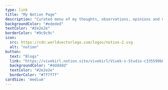 ```yaml
---
type: link
title: "My Notion Page"
description: "Curated menu of my thoughts, observations, opinions and more. As seen on Instagram + some occasional exclusives."
backgroundColor: "#ededed"
textColor: "#2e2e2e"
borderColor: "#9c9c9c"
icon:
  src: https://cdn.worldvectorlogo.com/logos/notion-2.svg
  alt: "notion"
button: 
  text: "Blogs"
  link: "https://vivekirl.notion.site/vivekirl/Vivek-s-Studio-c335599b0fcb4f87becd2b8441d28a65"
  backgroundColor: "#dddddd"
  textColor: "#2e2e2e"
  borderColor: "#7f7f7f"
cardSize: 'medium'
---
```

